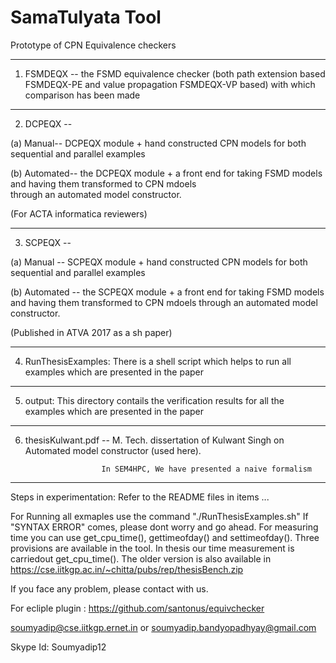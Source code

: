 # SamaTulyata Tool

Prototype of CPN Equivalence checkers

*********************************************************************************************************************************

1. FSMDEQX -- the FSMD equivalence checker (both path extension based FSMDEQX-PE and value propagation FSMDEQX-VP based) 
   with which comparison has been made



***********************************************************************************************************************************

2. DCPEQX -- 

(a) Manual-- DCPEQX module + hand constructed CPN models for both sequential and parallel examples 
   
(b) Automated-- the DCPEQX module + a front end for taking FSMD models and having them transformed to CPN mdoels     
   through an automated model constructor.


(For ACTA informatica reviewers)


************************************************************************************************************************************

3. SCPEQX -- 

(a) Manual -- SCPEQX module + hand constructed CPN models for both sequential and parallel examples 
   
(b) Automated -- the SCPEQX module + a front end for taking FSMD models and having them transformed to CPN mdoels 
   through an automated model constructor.

(Published in ATVA 2017 as a sh paper)

************************************************************************************************************************************
4. RunThesisExamples: There is a shell script which helps to run all examples which are presented in the paper

************************************************************************************************************************************

5. output: This directory contails the verification results for all the examples which are presented in the paper

************************************************************************************************************************************

6. thesisKulwant.pdf -- M. Tech. dissertation of Kulwant Singh on Automated model constructor (used here).

                        In SEM4HPC, We have presented a naive formalism


************************************************************************************************************************************

Steps in experimentation: Refer to the README files in items ...

For Running all exmaples use the command "./RunThesisExamples.sh" 
If "SYNTAX ERROR" comes, please dont worry and go ahead.
For measuring time you can use get_cpu_time(), gettimeofday() and settimeofday().
Three provisions are available in the tool.
In thesis our time measurement is carriedout get_cpu_time().
The older version is also available in 
https://cse.iitkgp.ac.in/~chitta/pubs/rep/thesisBench.zip

If you face any problem, please contact with us. 

For ecliple plugin : https://github.com/santonus/equivchecker

soumyadip@cse.iitkgp.ernet.in or 
soumyadip.bandyopadhyay@gmail.com



Skype Id: Soumyadip12
